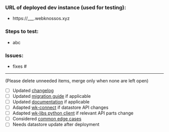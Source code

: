 ### URL of deployed dev instance (used for testing):
- https://___.webknossos.xyz

### Steps to test:
- abc

### Issues:
- fixes #

------
(Please delete unneeded items, merge only when none are left open)
- [ ] Updated [changelog](../blob/master/CHANGELOG.unreleased.md#unreleased)
- [ ] Updated [migration guide](../blob/master/MIGRATIONS.unreleased.md#unreleased) if applicable
- [ ] Updated [documentation](../blob/master/docs) if applicable
- [ ] Adapted [wk-connect](https://github.com/scalableminds/webknossos-connect) if datastore API changes
- [ ] Adapted [wk-libs python client](https://github.com/scalableminds/webknossos-libs/tree/master/webknossos/webknossos/client) if relevant API parts change
- [ ] Considered [common edge cases](../blob/master/.github/common_edge_cases.md)
- [ ] Needs datastore update after deployment
